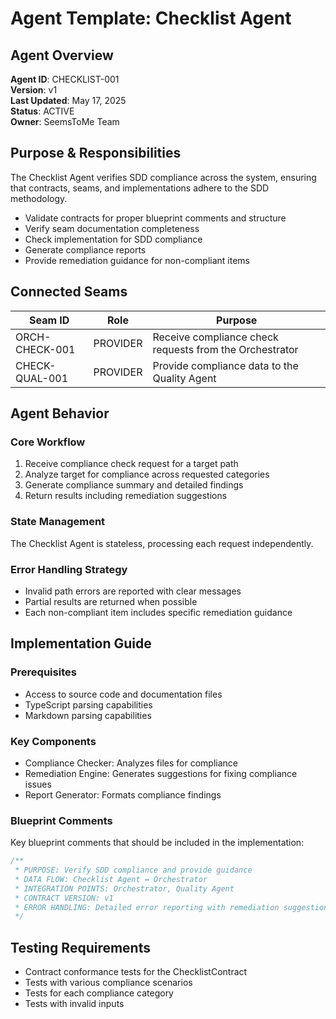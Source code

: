 <!-- filepath: c:\Users\thump\SeemsToMe\docs\agents\checklist-agent.md -->
# Agent Template: Checklist Agent

## Agent Overview

**Agent ID**: CHECKLIST-001  
**Version**: v1  
**Last Updated**: May 17, 2025  
**Status**: ACTIVE  
**Owner**: SeemsToMe Team

## Purpose & Responsibilities

The Checklist Agent verifies SDD compliance across the system, ensuring that contracts, seams, and implementations adhere to the SDD methodology.

- Validate contracts for proper blueprint comments and structure
- Verify seam documentation completeness
- Check implementation for SDD compliance
- Generate compliance reports
- Provide remediation guidance for non-compliant items

## Connected Seams

| Seam ID | Role | Purpose |
|---------|------|---------|
| ORCH-CHECK-001 | PROVIDER | Receive compliance check requests from the Orchestrator |
| CHECK-QUAL-001 | PROVIDER | Provide compliance data to the Quality Agent |

## Agent Behavior

### Core Workflow

1. Receive compliance check request for a target path
2. Analyze target for compliance across requested categories
3. Generate compliance summary and detailed findings
4. Return results including remediation suggestions

### State Management

The Checklist Agent is stateless, processing each request independently.

### Error Handling Strategy

- Invalid path errors are reported with clear messages
- Partial results are returned when possible
- Each non-compliant item includes specific remediation guidance

## Implementation Guide

### Prerequisites

- Access to source code and documentation files
- TypeScript parsing capabilities
- Markdown parsing capabilities

### Key Components

- Compliance Checker: Analyzes files for compliance
- Remediation Engine: Generates suggestions for fixing compliance issues
- Report Generator: Formats compliance findings

### Blueprint Comments

Key blueprint comments that should be included in the implementation:

```typescript
/**
 * PURPOSE: Verify SDD compliance and provide guidance
 * DATA FLOW: Checklist Agent ↔ Orchestrator
 * INTEGRATION POINTS: Orchestrator, Quality Agent
 * CONTRACT VERSION: v1
 * ERROR HANDLING: Detailed error reporting with remediation suggestions
 */
```

## Testing Requirements

- Contract conformance tests for the ChecklistContract
- Tests with various compliance scenarios
- Tests for each compliance category
- Tests with invalid inputs
